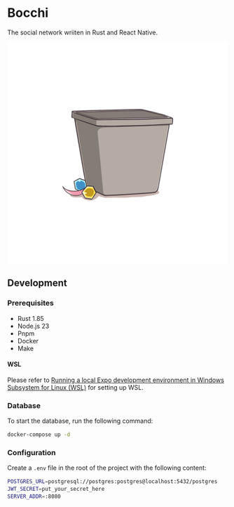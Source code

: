 # Bocchi

The social network wriiten in Rust and React Native.

![Bocchi](./assets/images/bocchi.png)

## Development

### Prerequisites

- Rust 1.85
- Node.js 23
- Pnpm
- Docker
- Make

#### WSL

Please refer to [Running a local Expo development environment in Windows Subsystem for Linux (WSL)](https://github.com/expo/fyi/blob/main/wsl.md) for setting up WSL.

### Database

To start the database, run the following command:

```bash
docker-compose up -d
```

### Configuration

Create a `.env` file in the root of the project with the following content:

```bash
POSTGRES_URL=postgresql://postgres:postgres@localhost:5432/postgres
JWT_SECRET=put_your_secret_here
SERVER_ADDR=:8080
```
